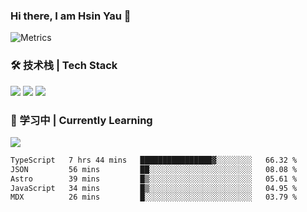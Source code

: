 ### Hi there, I am Hsin Yau 👋 
![Metrics](https://metrics.lecoq.io/hsinyau?template=classic&base.header=0&base.activity=0&base.community=0&base.repositories=0&base.metadata=0&activity=1&rss=1&base=header%2C%20activity%2C%20community%2C%20repositories%2C%20metadata&base.indepth=false&base.hireable=false&base.skip=false&activity=false&activity.limit=5&activity.load=300&activity.days=14&activity.visibility=all&activity.timestamps=false&activity.filter=all&rss=false&rss.source=https%3A%2F%2Fhsinyau.cc%2Frss.xml&rss.limit=4&config.timezone=Asia%2FShanghai)

### 🛠 技术栈 | Tech Stack
![](https://skillicons.dev/icons?i=html,css,js,ts,sass,jquery,bootstrap,vue&theme=light) 
![](https://skillicons.dev/icons?i=vite,nuxtjs,webpack,tailwindcss,windicss,nodejs,express,markdown&theme=light)
![](https://skillicons.dev/icons?i=mysql,mongodb,git,pug,vscode,idea,ps,figma&theme=light)

### 📖 学习中 | Currently Learning

![](https://skillicons.dev/icons?i=react,nextjs,svelte,nestjs,nginx,docker,rollupjs&theme=light)

<!--START_SECTION:waka-->

```txt
TypeScript   7 hrs 44 mins   ████████████████▓░░░░░░░░   66.32 %
JSON         56 mins         ██░░░░░░░░░░░░░░░░░░░░░░░   08.08 %
Astro        39 mins         █▒░░░░░░░░░░░░░░░░░░░░░░░   05.61 %
JavaScript   34 mins         █▒░░░░░░░░░░░░░░░░░░░░░░░   04.95 %
MDX          26 mins         █░░░░░░░░░░░░░░░░░░░░░░░░   03.79 %
```

<!--END_SECTION:waka-->
